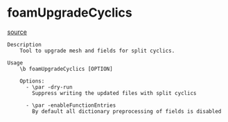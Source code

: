 # foamUpgradeCyclics

[source](github.com/OpenFOAM-jp/OpenFOAM-utilities-tutorials-jp/blob/master/v1906/preProcessing/foamUpgradeCyclics/foamUpgradeCyclics.C/foamUpgradeCyclics.C)

```
Description
    Tool to upgrade mesh and fields for split cyclics.

Usage
    \b foamUpgradeCyclics [OPTION]

    Options:
      - \par -dry-run
        Suppress writing the updated files with split cyclics

      - \par -enableFunctionEntries
        By default all dictionary preprocessing of fields is disabled


```

